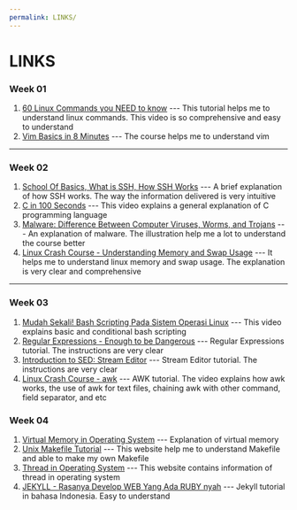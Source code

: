 ```yaml
---
permalink: LINKS/
---
```


# LINKS

### Week 01
1. [60 Linux Commands you NEED to know](https://youtu.be/gd7BXuUQ91w?si=t54zJR12PP7-Ev6B) --- This tutorial helps me to understand linux commands. This video is so comprehensive and easy to understand 
2. [Vim Basics in 8 Minutes](https://youtu.be/ggSyF1SVFr4?si=903sDtqk_K6EiHNr) --- The course helps me to understand vim 

<hr>

### Week 02 
1. [School Of Basics, What is SSH, How SSH Works](https://youtu.be/lRMAJwMQ0Vc?si=2_Xlz5TbLI4UTM_o) --- A brief explanation of how SSH works. The way the information delivered is very intuitive
2. [C in 100 Seconds](https://youtu.be/U3aXWizDbQ4?si=gEjpG1sLFyQ1peyR) --- This video explains a general explanation of C programming language
3. [Malware: Difference Between Computer Viruses, Worms, and Trojans](https://youtu.be/n8mbzU0X2nQ?si=tnmew0P1Swok-wG3) --- An explanation of malware. The illustration help me a lot to understand the course better 
4. [Linux Crash Course - Understanding Memory and Swap Usage](https://youtu.be/XTMyJ5l0GLg?si=4ZqAshPzDHhHxDyh) --- It helps me to understand linux memory and swap usage. The explanation is very clear and comprehensive 

<hr>

### Week 03 
1. [Mudah Sekali! Bash Scripting Pada Sistem Operasi Linux](https://youtu.be/_O4BGN9niOc?si=hE-PMGP0KFJ0tBDz) --- This video explains basic and conditional bash scripting
2. [Regular Expressions - Enough to be Dangerous](https://youtu.be/bgBWp9EIlMM?si=RTIJwdp_Pjtf-_gx) --- Regular Expressions tutorial. The instructions are very clear
3. [Introduction to SED: Stream Editor](https://youtu.be/Sz0xvKUmzpk?si=lnPP3aYpiN0wy5jF) --- Stream Editor tutorial. The instructions are very clear 
4. [Linux Crash Course - awk](https://youtu.be/oPEnvuj9QrI?si=8F7CoV1K1C6ojg_C) --- AWK tutorial. The video explains how awk works, the use of awk for text files, chaining awk with other command, field separator, and etc 

### Week 04
1. [Virtual Memory in Operating System](https://www.geeksforgeeks.org/virtual-memory-in-operating-system/?ref=lbp) --- Explanation of virtual memory
2. [Unix Makefile Tutorial](https://www.tutorialspoint.com/makefile/index.htm) --- This website help me to understand Makefile and able to make my own Makefile
3. [Thread in Operating System](https://www.geeksforgeeks.org/thread-in-operating-system/?ref=lbp) --- This website contains information of thread in operating system
4. [JEKYLL - Rasanya Develop WEB Yang Ada RUBY nyah](https://youtu.be/BngMA2ZLZLg?si=mt3BTqu3sKL_CYFJ) --- Jekyll tutorial in bahasa Indonesia. Easy to understand
